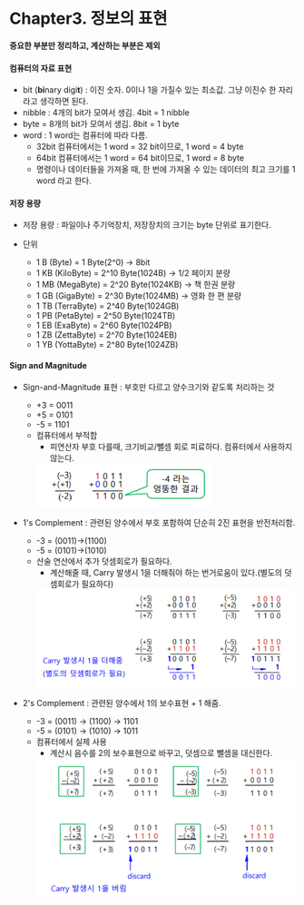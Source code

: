 # Chapter3. 정보의 표현

**중요한 부분만 정리하고, 계산하는 부분은 제외**

#### 컴퓨터의 자료 표현
+ bit (**bi**nary digi**t**) : 이진 숫자. 0이나 1을 가질수 있는 최소값. 그냥 이진수 한 자리라고 생각하면 된다.
+ nibble : 4개의 bit가 모여서 생김. 4bit = 1 nibble
+ byte = 8개의 bit가 모여서 생김. 8bit = 1 byte
+ word : 1 word는 컴퓨터에 따라 다름. 
    - 32bit 컴퓨터에서는 1 word = 32 bit이므로, 1 word = 4 byte
    - 64bit 컴퓨터에서는 1 word = 64 bit이므로, 1 word = 8 byte
    - 명령이나 데이터들을 가져올 때, 한 번에 가져올 수 있는 데이터의 최고 크기를 1 word 라고 한다.

#### 저장 용량 
+ 저장 용량 : 파일이나 주기억장치, 저장장치의 크기는 byte 단위로 표기한다.

+ 단위
  - 1 B  (Byte)      = 1 Byte(2^0)       -> 8bit
  - 1 KB (KiloByte)  = 2^10 Byte(1024B)  -> 1/2 페이지 분량
  - 1 MB (MegaByte)  = 2^20 Byte(1024KB) -> 책 한권 분량
  - 1 GB (GigaByte)  = 2^30 Byte(1024MB) -> 영화 한 편 분량
  - 1 TB (TerraByte) = 2^40 Byte(1024GB)
  - 1 PB (PetaByte)  = 2^50 Byte(1024TB)
  - 1 EB (ExaByte)   = 2^60 Byte(1024PB)
  - 1 ZB (ZettaByte) = 2^70 Byte(1024EB)
  - 1 YB (YottaByte) = 2^80 Byte(1024ZB)

#### Sign and Magnitude
+ Sign-and-Magnitude 표현 : 부호만 다르고 양수크기와 같도록 처리하는 것
  - +3 = 0011
  - +5 = 0101
  - -5 = 1101 
  - 컴퓨터에서 부적합
    - 피연산자 부호 다를때, 크기비교/뺄셈 회로 피료하다. 컴퓨터에서 사용하지 않는다.
    <img src="images/CompStart_Ch3_1.png"/>

+ 1's Complement : 관련된 양수에서 부호 포함하여 단순히 2진 표현을 반전처리함.
  - -3 = (0011)->(1100)
  - -5 = (0101)->(1010) 
  - 산술 연산에서 추가 덧셈회로가 필요하다.
    - 계산해줄 때, Carry 발생시 1을 더해줘야 하는 번거로움이 있다.(별도의 덧셈회로가 필요하다)
    <img src="images/CompStart_Ch3_2.png"/>

+ 2's Complement : 관련된 양수에서 1의 보수표현 + 1 해줌.
  - -3 = (0011) -> (1100) -> 1101
  - -5 = (0101) -> (1010) -> 1011
  - 컴퓨터에서 실제 사용
    - 계산시 음수를 2의 보수표현으로 바꾸고, 덧셈으로 뺄셈을 대신한다. 
    <img src="images/CompStart_Ch3_3.png"/>

